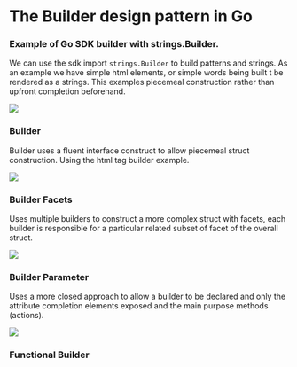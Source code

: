 # The Builder design pattern in Go

### Example of Go SDK builder with strings.Builder.

We can use the sdk import `strings.Builder` to build patterns and strings. As an example we have simple html elements, or simple words being built t be rendered as a strings. This examples piecemeal construction rather than upfront completion beforehand.

![](./assets/stringbuilder.png)

### Builder

Builder uses a fluent interface construct to allow piecemeal struct construction. Using the html tag builder example.

![](./assets/builderhtml.png)

### Builder Facets

Uses multiple builders to construct a more complex struct with facets, each builder is responsible for a particular related subset of facet of the overall struct.

![](./assets/builderfacets.png)

### Builder Parameter

Uses a more closed approach to allow a builder to be declared and only the attribute completion elements exposed and the main purpose methods (actions).

![](./assets/builderparameter.png)

### Functional Builder
